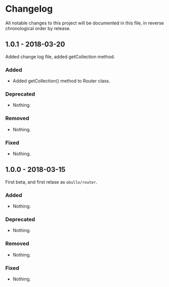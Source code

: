 
# Changelog

All notable changes to this project will be documented in this file, in reverse chronological order by release.

## 1.0.1 - 2018-03-20

Added change log file, added getCollection method.

### Added

- Added getCollection() method to Router class.

### Deprecated

- Nothing.

### Removed

- Nothing.

### Fixed

- Nothing.


## 1.0.0 - 2018-03-15

First beta, and first relase as `obullo/router`.

### Added

- Nothing.

### Deprecated

- Nothing.

### Removed

- Nothing.

### Fixed

- Nothing.